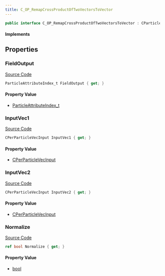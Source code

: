 ```yaml
---
title: C_OP_RemapCrossProductOfTwoVectorsToVector
---
```


```csharp
public interface C_OP_RemapCrossProductOfTwoVectorsToVector : CParticleFunctionOperator, CParticleFunction, ISchemaClass<CParticleFunction>, ISchemaClass<CParticleFunctionOperator>, ISchemaClass<C_OP_RemapCrossProductOfTwoVectorsToVector>, ISchemaField, ISchemaClass, INativeHandle
```

#### Implements

## Properties

### FieldOutput

[Source Code](https://github.com/swiftly-solution/swiftlys2/blob/beta/managed/src/SwiftlyS2.Generated/Schemas/Interfaces/C_OP_RemapCrossProductOfTwoVectorsToVector.cs#L20)

```csharp
ParticleAttributeIndex_t FieldOutput { get; }
```

#### Property Value

- [ParticleAttributeIndex_t](/docs/api/shared/schemadefinitions/particleattributeindex_t)

### InputVec1

[Source Code](https://github.com/swiftly-solution/swiftlys2/blob/beta/managed/src/SwiftlyS2.Generated/Schemas/Interfaces/C_OP_RemapCrossProductOfTwoVectorsToVector.cs#L16)

```csharp
CPerParticleVecInput InputVec1 { get; }
```

#### Property Value

- [CPerParticleVecInput](/docs/api/shared/schemadefinitions/cperparticlevecinput)

### InputVec2

[Source Code](https://github.com/swiftly-solution/swiftlys2/blob/beta/managed/src/SwiftlyS2.Generated/Schemas/Interfaces/C_OP_RemapCrossProductOfTwoVectorsToVector.cs#L18)

```csharp
CPerParticleVecInput InputVec2 { get; }
```

#### Property Value

- [CPerParticleVecInput](/docs/api/shared/schemadefinitions/cperparticlevecinput)

### Normalize

[Source Code](https://github.com/swiftly-solution/swiftlys2/blob/beta/managed/src/SwiftlyS2.Generated/Schemas/Interfaces/C_OP_RemapCrossProductOfTwoVectorsToVector.cs#L22)

```csharp
ref bool Normalize { get; }
```

#### Property Value

- [bool](https://learn.microsoft.com/dotnet/api/system.boolean)

